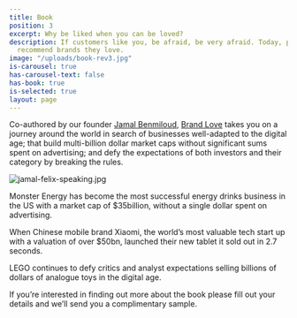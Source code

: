 ```yaml
---
title: Book
position: 3
excerpt: Why be liked when you can be loved?
description: If customers like you, be afraid, be very afraid. Today, people only
  recommend brands they love.
image: "/uploads/book-rev3.jpg"
is-carousel: true
has-carousel-text: false
has-book: true
is-selected: true
layout: page
---
```


Co-authored by our founder [Jamal Benmiloud](https://www.jamalbenmiloud.com/),  [Brand Love](https://www.amazon.co.uk/Brand-Love-Build-Worth-Talking/dp/1515201198/ref=sr_1_1?ie=UTF8&qid=1544006893&sr=8-1&keywords=brand\+love\+book)  takes you on a journey around the world in search of businesses well-adapted to the digital age; that build multi-billion dollar market caps without significant sums spent on advertising; and defy the expectations of both investors and their category by breaking the rules.

![jamal-felix-speaking.jpg](/uploads/jamal-felix-speaking.jpg)

Monster Energy has become the most successful energy drinks business in the US with a market cap of $35billion, without a single dollar spent on advertising.

When Chinese mobile brand Xiaomi, the world’s most valuable tech start up with a valuation of over $50bn, launched their new tablet it sold out in 2.7 seconds.

LEGO continues to defy critics and analyst expectations selling billions of dollars of analogue toys in the digital age.

If you’re interested in finding out more about the book please fill out your details and we’ll send you a complimentary sample.